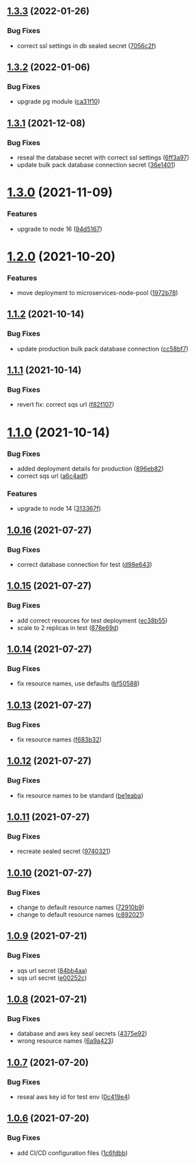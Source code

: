 ## [1.3.3](https://github.com/Greenstand/bulk-pack-consumer/compare/v1.3.2...v1.3.3) (2022-01-26)


### Bug Fixes

* correct ssl settings in db sealed secret ([7056c2f](https://github.com/Greenstand/bulk-pack-consumer/commit/7056c2f6633fe847aecaa82b09c7f15eed118080))

## [1.3.2](https://github.com/Greenstand/bulk-pack-consumer/compare/v1.3.1...v1.3.2) (2022-01-06)


### Bug Fixes

* upgrade pg module ([ca31f10](https://github.com/Greenstand/bulk-pack-consumer/commit/ca31f10556e78a554d0d8d5b768c4e19c05c2242))

## [1.3.1](https://github.com/Greenstand/bulk-pack-consumer/compare/v1.3.0...v1.3.1) (2021-12-08)


### Bug Fixes

* reseal the database secret with correct ssl settings ([6ff3a97](https://github.com/Greenstand/bulk-pack-consumer/commit/6ff3a977079b32b837f937a7edc80361fab3f270))
* update bulk pack database connection secret ([36e1401](https://github.com/Greenstand/bulk-pack-consumer/commit/36e1401ea3bcd6d5baeb06ee212a16080ecfed31))

# [1.3.0](https://github.com/Greenstand/bulk-pack-consumer/compare/v1.2.0...v1.3.0) (2021-11-09)


### Features

* upgrade to node 16 ([94d5167](https://github.com/Greenstand/bulk-pack-consumer/commit/94d516749e6c7d47683d0f110f1e89bab2716696))

# [1.2.0](https://github.com/Greenstand/bulk-pack-consumer/compare/v1.1.2...v1.2.0) (2021-10-20)


### Features

* move deployment to microservices-node-pool ([1972b78](https://github.com/Greenstand/bulk-pack-consumer/commit/1972b7887053df9ff2dd8c8c6773b1d348e5771e))

## [1.1.2](https://github.com/Greenstand/bulk-pack-consumer/compare/v1.1.1...v1.1.2) (2021-10-14)


### Bug Fixes

* update production bulk pack database connection ([cc58bf7](https://github.com/Greenstand/bulk-pack-consumer/commit/cc58bf7f26399b504375d8e39f6672efa7358154))

## [1.1.1](https://github.com/Greenstand/bulk-pack-consumer/compare/v1.1.0...v1.1.1) (2021-10-14)


### Bug Fixes

* revert fix: correct sqs url ([f82f107](https://github.com/Greenstand/bulk-pack-consumer/commit/f82f107af6106fe8906bcd8f09f02970f899df67))

# [1.1.0](https://github.com/Greenstand/bulk-pack-consumer/compare/v1.0.16...v1.1.0) (2021-10-14)


### Bug Fixes

* added deployment details for production ([896eb82](https://github.com/Greenstand/bulk-pack-consumer/commit/896eb8232c86cb92c32caf9ba1462dd12dab0713))
* correct sqs url ([a6c4adf](https://github.com/Greenstand/bulk-pack-consumer/commit/a6c4adf2cfc8dd6a693d4f9b987887e13a911b44))


### Features

* upgrade to node 14 ([313367f](https://github.com/Greenstand/bulk-pack-consumer/commit/313367f34ce505ceb7e7fd28e94c63dfb5e7cafc))

## [1.0.16](https://github.com/Greenstand/bulk-pack-consumer/compare/v1.0.15...v1.0.16) (2021-07-27)


### Bug Fixes

* correct database connection for test ([d98e643](https://github.com/Greenstand/bulk-pack-consumer/commit/d98e643541be9d8586728fdd9f9a2d078c5ab2f0))

## [1.0.15](https://github.com/Greenstand/bulk-pack-consumer/compare/v1.0.14...v1.0.15) (2021-07-27)


### Bug Fixes

* add correct resources for test deployment ([ec38b55](https://github.com/Greenstand/bulk-pack-consumer/commit/ec38b55a7cb80d7dfbaf4871e34fe31e50ba1a76))
* scale to 2 replicas in test ([878e69d](https://github.com/Greenstand/bulk-pack-consumer/commit/878e69d7a66607cd964a36b86c3a2bdf0030da6b))

## [1.0.14](https://github.com/Greenstand/bulk-pack-consumer/compare/v1.0.13...v1.0.14) (2021-07-27)


### Bug Fixes

* fix resource names, use defaults ([bf50588](https://github.com/Greenstand/bulk-pack-consumer/commit/bf505882831ea744e545cae15e406cbf51fa34e8))

## [1.0.13](https://github.com/Greenstand/bulk-pack-consumer/compare/v1.0.12...v1.0.13) (2021-07-27)


### Bug Fixes

* fix resource names ([f683b32](https://github.com/Greenstand/bulk-pack-consumer/commit/f683b321da2dd23b588b24423f422a709b7d8fd9))

## [1.0.12](https://github.com/Greenstand/bulk-pack-consumer/compare/v1.0.11...v1.0.12) (2021-07-27)


### Bug Fixes

* fix resource names to be standard ([be1eaba](https://github.com/Greenstand/bulk-pack-consumer/commit/be1eabade9aec4242b1af31b56e625f851ebf677))

## [1.0.11](https://github.com/Greenstand/bulk-pack-consumer/compare/v1.0.10...v1.0.11) (2021-07-27)


### Bug Fixes

* recreate sealed secret ([9740321](https://github.com/Greenstand/bulk-pack-consumer/commit/97403212b951ca80ec7e7f872ae8c60d16ac4acc))

## [1.0.10](https://github.com/Greenstand/bulk-pack-consumer/compare/v1.0.9...v1.0.10) (2021-07-27)


### Bug Fixes

* change to default resource names ([72910b9](https://github.com/Greenstand/bulk-pack-consumer/commit/72910b9016f1c4f31b1ec0a044696fe760e37cf1))
* change to default resource names ([c892021](https://github.com/Greenstand/bulk-pack-consumer/commit/c892021d273d96dbd0e0a99537444bf7b75e1d5b))

## [1.0.9](https://github.com/Greenstand/bulk-pack-consumer/compare/v1.0.8...v1.0.9) (2021-07-21)


### Bug Fixes

* sqs url secret ([84bb4aa](https://github.com/Greenstand/bulk-pack-consumer/commit/84bb4aa2f776501d9c3ad310840c796beb055ae2))
* sqs url secret ([e00252c](https://github.com/Greenstand/bulk-pack-consumer/commit/e00252c89ea24f549f82e35925ae65faa86fd6a7))

## [1.0.8](https://github.com/Greenstand/bulk-pack-consumer/compare/v1.0.7...v1.0.8) (2021-07-21)


### Bug Fixes

* database and aws key seal secrets ([4375e92](https://github.com/Greenstand/bulk-pack-consumer/commit/4375e92227ce8d08ffd88f17f90ede751c9ace68))
* wrong resource names ([6a9a423](https://github.com/Greenstand/bulk-pack-consumer/commit/6a9a423785dc8b486201d80643d0740bd4da1197))

## [1.0.7](https://github.com/Greenstand/bulk-pack-consumer/compare/v1.0.6...v1.0.7) (2021-07-20)


### Bug Fixes

* reseal aws key id for test env ([0c419e4](https://github.com/Greenstand/bulk-pack-consumer/commit/0c419e43666e7cb4fb610b5a64871f9caf612446))

## [1.0.6](https://github.com/Greenstand/bulk-pack-consumer/compare/v1.0.5...v1.0.6) (2021-07-20)


### Bug Fixes

* add CI/CD configuration files ([1c6fdbb](https://github.com/Greenstand/bulk-pack-consumer/commit/1c6fdbbf5fab71aecddd0355cd9c563511c7963b))
